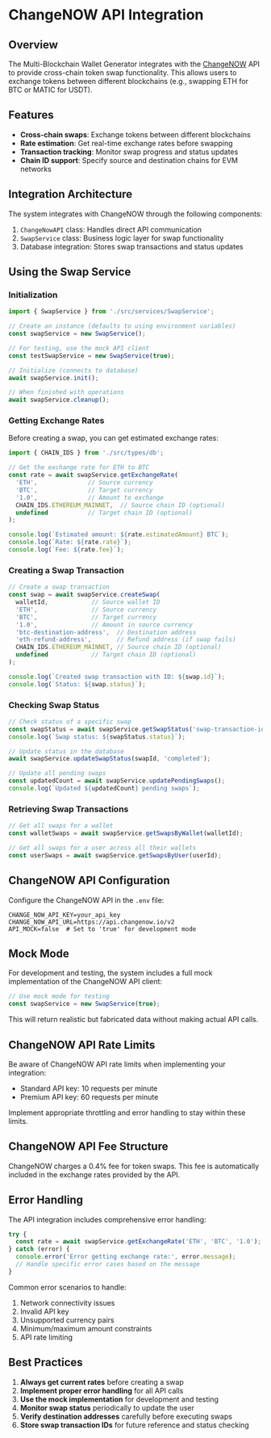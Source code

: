 # ChangeNOW API Integration

## Overview

The Multi-Blockchain Wallet Generator integrates with the [ChangeNOW](https://changenow.io) API to provide cross-chain token swap functionality. This allows users to exchange tokens between different blockchains (e.g., swapping ETH for BTC or MATIC for USDT).

## Features

- **Cross-chain swaps**: Exchange tokens between different blockchains
- **Rate estimation**: Get real-time exchange rates before swapping
- **Transaction tracking**: Monitor swap progress and status updates
- **Chain ID support**: Specify source and destination chains for EVM networks

## Integration Architecture

The system integrates with ChangeNOW through the following components:

1. `ChangeNowAPI` class: Handles direct API communication
2. `SwapService` class: Business logic layer for swap functionality
3. Database integration: Stores swap transactions and status updates

## Using the Swap Service

### Initialization

```typescript
import { SwapService } from './src/services/SwapService';

// Create an instance (defaults to using environment variables)
const swapService = new SwapService();

// For testing, use the mock API client
const testSwapService = new SwapService(true);

// Initialize (connects to database)
await swapService.init();

// When finished with operations
await swapService.cleanup();
```

### Getting Exchange Rates

Before creating a swap, you can get estimated exchange rates:

```typescript
import { CHAIN_IDS } from './src/types/db';

// Get the exchange rate for ETH to BTC
const rate = await swapService.getExchangeRate(
  'ETH',              // Source currency
  'BTC',              // Target currency
  '1.0',              // Amount to exchange
  CHAIN_IDS.ETHEREUM_MAINNET,  // Source chain ID (optional)
  undefined           // Target chain ID (optional)
);

console.log(`Estimated amount: ${rate.estimatedAmount} BTC`);
console.log(`Rate: ${rate.rate}`);
console.log(`Fee: ${rate.fee}`);
```

### Creating a Swap Transaction

```typescript
// Create a swap transaction
const swap = await swapService.createSwap(
  walletId,            // Source wallet ID
  'ETH',               // Source currency
  'BTC',               // Target currency
  '1.0',               // Amount in source currency
  'btc-destination-address',  // Destination address
  'eth-refund-address',       // Refund address (if swap fails)
  CHAIN_IDS.ETHEREUM_MAINNET, // Source chain ID (optional)
  undefined            // Target chain ID (optional)
);

console.log(`Created swap transaction with ID: ${swap.id}`);
console.log(`Status: ${swap.status}`);
```

### Checking Swap Status

```typescript
// Check status of a specific swap
const swapStatus = await swapService.getSwapStatus('swap-transaction-id');
console.log(`Swap status: ${swapStatus.status}`);

// Update status in the database
await swapService.updateSwapStatus(swapId, 'completed');

// Update all pending swaps
const updatedCount = await swapService.updatePendingSwaps();
console.log(`Updated ${updatedCount} pending swaps`);
```

### Retrieving Swap Transactions

```typescript
// Get all swaps for a wallet
const walletSwaps = await swapService.getSwapsByWallet(walletId);

// Get all swaps for a user across all their wallets
const userSwaps = await swapService.getSwapsByUser(userId);
```

## ChangeNOW API Configuration

Configure the ChangeNOW API in the `.env` file:

```
CHANGE_NOW_API_KEY=your_api_key
CHANGE_NOW_API_URL=https://api.changenow.io/v2
API_MOCK=false  # Set to 'true' for development mode
```

## Mock Mode

For development and testing, the system includes a full mock implementation of the ChangeNOW API client:

```typescript
// Use mock mode for testing
const swapService = new SwapService(true);
```

This will return realistic but fabricated data without making actual API calls.

## ChangeNOW API Rate Limits

Be aware of ChangeNOW API rate limits when implementing your integration:

- Standard API key: 10 requests per minute
- Premium API key: 60 requests per minute

Implement appropriate throttling and error handling to stay within these limits.

## ChangeNOW API Fee Structure

ChangeNOW charges a 0.4% fee for token swaps. This fee is automatically included in the exchange rates provided by the API.

## Error Handling

The API integration includes comprehensive error handling:

```typescript
try {
  const rate = await swapService.getExchangeRate('ETH', 'BTC', '1.0');
} catch (error) {
  console.error('Error getting exchange rate:', error.message);
  // Handle specific error cases based on the message
}
```

Common error scenarios to handle:

1. Network connectivity issues
2. Invalid API key
3. Unsupported currency pairs
4. Minimum/maximum amount constraints
5. API rate limiting

## Best Practices

1. **Always get current rates** before creating a swap
2. **Implement proper error handling** for all API calls
3. **Use the mock implementation** for development and testing
4. **Monitor swap status** periodically to update the user
5. **Verify destination addresses** carefully before executing swaps
6. **Store swap transaction IDs** for future reference and status checking 